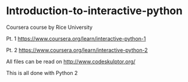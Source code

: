 # Introduction-to-interactive-python
Coursera course by Rice University

Pt. 1 https://www.coursera.org/learn/interactive-python-1

Pt. 2 https://www.coursera.org/learn/interactive-python-2


All files can be read on http://www.codeskulptor.org/

This is all done with Python 2
